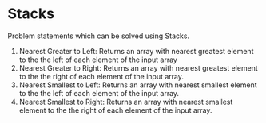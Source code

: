 # Stacks
Problem statements which can be solved using Stacks.
1. Nearest Greater to Left: 
Returns an array with nearest greatest element to the the left of each element of the input array
2. Nearest Greater to Right: 
    Returns an array with nearest greatest element to the the right of each element of the input array.    
3. Nearest Smallest to Left: 
    Returns an array with nearest smallest element to the the left of each element of the input array.
4. Nearest Smallest to Right: 
    Returns an array with nearest smallest element to the the right of each element of the input array.
